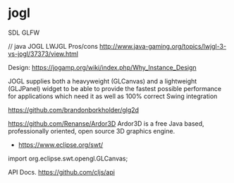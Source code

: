 # jogl

SDL
GLFW


// java
JOGL
LWJGL
Pros/cons http://www.java-gaming.org/topics/lwjgl-3-vs-jogl/37373/view.html

Design: https://jogamp.org/wiki/index.php/Why_Instance_Design

JOGL supplies both a heavyweight (GLCanvas) and a lightweight (GLJPanel) widget to be able to provide the fastest possible performance for applications which need it as well as 100% correct Swing integration

https://github.com/brandonborkholder/glg2d


https://github.com/Renanse/Ardor3D
Ardor3D is a free Java based, professionally oriented, open source 3D graphics engine.
- https://www.eclipse.org/swt/

import org.eclipse.swt.opengl.GLCanvas;


API Docs.
https://github.com/cljs/api
